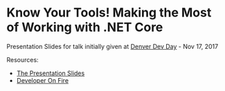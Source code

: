 # Know Your Tools! Making the Most of Working with .NET Core

Presentation Slides for talk initially given at [Denver Dev Day](https://denverdevday.github.io/nov-2017/) - Nov 17, 2017

Resources:
- [The Presentation Slides](https://raelyard.github.io/KnowYourToolsNetCore/index.html)
- [Developer On Fire](http://developeronfire.com/)
